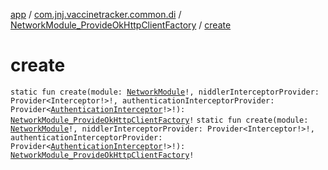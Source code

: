 [app](../../index.md) / [com.jnj.vaccinetracker.common.di](../index.md) / [NetworkModule_ProvideOkHttpClientFactory](index.md) / [create](./create.md)

# create

`static fun create(module: `[`NetworkModule`](../-network-module/index.md)`!, niddlerInterceptorProvider: Provider<Interceptor!>!, authenticationInterceptorProvider: Provider<`[`AuthenticationInterceptor`](../../com.jnj.vaccinetracker.common.data.network/-authentication-interceptor/index.md)`!>!): `[`NetworkModule_ProvideOkHttpClientFactory`](index.md)`!`
`static fun create(module: `[`NetworkModule`](../-network-module/index.md)`!, niddlerInterceptorProvider: Provider<Interceptor!>!, authenticationInterceptorProvider: Provider<`[`AuthenticationInterceptor`](../../com.jnj.vaccinetracker.common.data.network/-authentication-interceptor/index.md)`!>!): `[`NetworkModule_ProvideOkHttpClientFactory`](index.md)`!`
